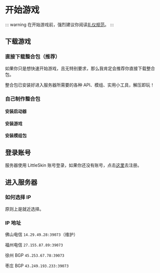 # 开始游戏

::: warning
在开始游戏前，强烈建议你阅读[礼仪规范](../server-rules/)。
:::

## 下载游戏

### 直接下载整合包（推荐）

如果你只是想快速开始游戏，且无特别要求，那么我肯定会推荐你直接下载整合包。

整合包已安装好进入服务器所需要的各种 API、模组、实用小工具，解压即玩！

### 自己制作整合包

#### 安装启动器

#### 安装游戏

#### 安装模组包

## 登录账号

服务器使用 LittleSkin 账号登录，如果你还没有账号，点击[这里](https://mcskin.littleservice.cn/auth/register)去注册。

## 进入服务器

### 如何选择 IP

原则上是就近选择。

### IP 地址

佛山电信 `14.29.49.28:39073`（维护）

福州电信 `27.155.87.89:39073`

徐州 BGP `45.253.67.78:39073`

枣庄 BGP `43.249.193.233:39073`

